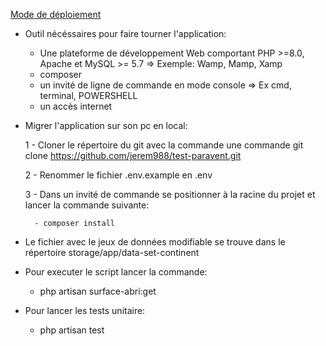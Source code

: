 <u>Mode de déploiement</u>

- Outil nécéssaires pour faire tourner l'application:

	- Une plateforme de développement Web comportant PHP >=8.0, Apache et MySQL >= 5.7
		=> Exemple: Wamp, Mamp, Xamp
	- composer
	- un invité de ligne de commande en mode console
		=> Ex cmd, terminal, POWERSHELL
	- un accès internet

- Migrer l'application sur son pc en local:

	1 - Cloner le répertoire du git avec la commande une commande git clone https://github.com/jerem988/test-paravent.git
	
	2 - Renommer le fichier .env.example en .env
	
	3 - Dans un invité de commande se positionner à la racine du projet et lancer la commande suivante:
		
		- composer install

- Le fichier avec le jeux de données modifiable se trouve dans le répertoire storage/app/data-set-continent

- Pour executer le script lancer la commande:
	
	- php artisan surface-abri:get

- Pour lancer les tests unitaire:
	
	- php artisan test

